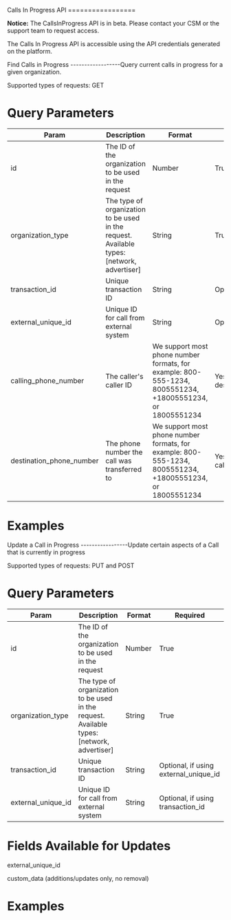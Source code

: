 Calls In Progress API =================

<div class="alert alert-warning">
  <b>Notice:</b>
  The CallsInProgress API is in beta. Please contact your CSM or the support team to request access.
</div>

The Calls In Progress API is accessible using the API credentials
generated on the platform.

Find Calls in Progress ------------------Query current calls in progress
for a given organization.

Supported types of requests: <span class="title-ref">GET</span>

Query Parameters
================

<table>
<colgroup>
<col style="width: 12%" />
<col style="width: 25%" />
<col style="width: 25%" />
<col style="width: 37%" />
</colgroup>
<thead>
<tr class="header">
<th>Param</th>
<th>Description</th>
<th>Format</th>
<th>Required</th>
</tr>
</thead>
<tbody>
<tr class="odd">
<td>id</td>
<td>The ID of the organization to be used in the request</td>
<td>Number</td>
<td>True</td>
</tr>
<tr class="even">
<td>organization_type</td>
<td>The type of organization to be used in the request. Available types: [network, advertiser]</td>
<td>String</td>
<td>True</td>
</tr>
<tr class="odd">
<td>transaction_id</td>
<td>Unique transaction ID</td>
<td>String</td>
<td>Optional</td>
</tr>
<tr class="even">
<td>external_unique_id</td>
<td>Unique ID for call from external system</td>
<td>String</td>
<td>Optional</td>
</tr>
<tr class="odd">
<td>calling_phone_number</td>
<td>The caller's caller ID</td>
<td>We support most phone number formats, for example: 800-555-1234, 8005551234, +18005551234, or 18005551234</td>
<td>Yes, if request includes destination_phone_number</td>
</tr>
<tr class="even">
<td>destination_phone_number</td>
<td>The phone number the call was transferred to</td>
<td>We support most phone number formats, for example: 800-555-1234, 8005551234, +18005551234, or 18005551234</td>
<td>Yes, if request includes calling_phone_number</td>
</tr>
</tbody>
</table>

Examples
========

Update a Call in Progress -----------------Update certain aspects of a
Call that is currently in progress

Supported types of requests: <span class="title-ref">PUT</span> and
<span class="title-ref">POST</span>

Query Parameters
================

<table>
<colgroup>
<col style="width: 12%" />
<col style="width: 25%" />
<col style="width: 25%" />
<col style="width: 37%" />
</colgroup>
<thead>
<tr class="header">
<th>Param</th>
<th>Description</th>
<th>Format</th>
<th>Required</th>
</tr>
</thead>
<tbody>
<tr class="odd">
<td>id</td>
<td>The ID of the organization to be used in the request</td>
<td>Number</td>
<td>True</td>
</tr>
<tr class="even">
<td>organization_type</td>
<td>The type of organization to be used in the request. Available types: [network, advertiser]</td>
<td>String</td>
<td>True</td>
</tr>
<tr class="odd">
<td>transaction_id</td>
<td>Unique transaction ID</td>
<td>String</td>
<td>Optional, if using external_unique_id</td>
</tr>
<tr class="even">
<td>external_unique_id</td>
<td>Unique ID for call from external system</td>
<td>String</td>
<td>Optional, if using transaction_id</td>
</tr>
</tbody>
</table>

Fields Available for Updates
============================

<span class="title-ref">external\_unique\_id</span>

<span class="title-ref">custom\_data</span> (additions/updates only, no
removal)

Examples
========
